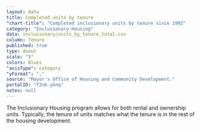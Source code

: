 ```yaml
---
layout: data
title: Completed units by tenure
"chart-title": "Completed inclusionary units by tenure since 1992"
category: "Inclusionary-Housing"
data: inclusionary/units_by_tenure_total.csv
column: Tenure
published: true
type: donut
scale: "5"
colors: Blues
"axisType": category
"yFormat": ","
source: "Mayor's Office of Housing and Community Development."
portalID: "f2n6-ybnq"
notes: null
---
```


The Inclusionary Housing program allows for both rental and ownership units. Typically, the tenure of units matches what the tenure is in the rest of the housing development.